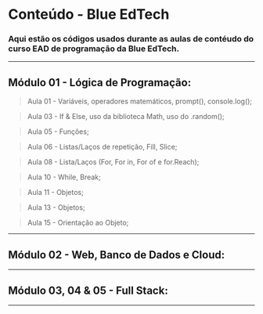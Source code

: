 # Conteúdo - Blue EdTech


### Aqui estão os códigos usados durante as aulas de contéudo do curso EAD de programação da Blue EdTech.

--------------------------------------------------------------
## Módulo 01 - Lógica de Programação:

> Aula 01 - Variáveis, operadores matemáticos, prompt(), console.log();

> Aula 03 - If & Else, uso da biblioteca Math, uso do .random();

> Aula 05 - Funções;

> Aula 06 - Listas/Laços de repetição, Fill, Slice;

> Aula 08 - Lista/Laços (For, For in, For of e for.Reach);

> Aula 10 - While, Break;

> Aula 11 - Objetos;

> Aula 13 - Objetos;

> Aula 15 - Orientação ao Objeto; 

--------------------------------------------------------------
## Módulo 02 - Web, Banco de Dados e Cloud:
--------------------------------------------------------------
## Módulo 03, 04 & 05 - Full Stack:
--------------------------------------------------------------

